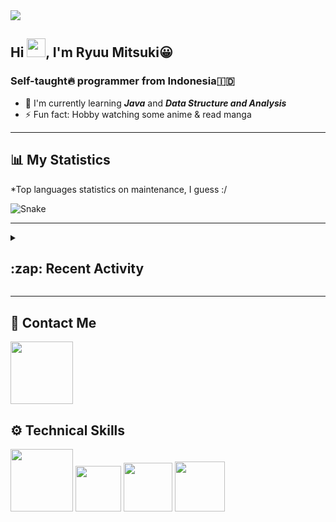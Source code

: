 <div id="header-badges">
    <!-- Profile Viewers -->
    <img src="https://komarev.com/ghpvc/?username=your-github-username&color=blue&label=PROFILE+VIEWS">
</div>

## Hi <img src="https://media.giphy.com/media/hvRJCLFzcasrR4ia7z/giphy.gif" width="30px"/>, I'm Ryuu Mitsuki:grinning:
### Self-taught:fire: programmer from Indonesia:indonesia:

- :herb: I'm currently learning ***Java*** and ***Data Structure and Analysis***
- :zap: Fun fact: Hobby watching some anime & read manga

---

## **:bar_chart: My Statistics**
\*Top languages statistics on maintenance, I guess :/
<!--
<picture id="stats">
    <source 
            srcset="https://github-readme-stats.vercel.app/api?username=mitsuki31&show_icons=true&hide=stars&theme=tokyonight"
            media="(prefers-color-scheme: dark)"
    />
    <source
            srcset="https://github-readme-stats.vercel.app/api?username=mitsuki31&show_icons=true&hide=stars"
            media="(prefers-color-scheme: light), (prefers-color-scheme: no-preference)"
    />
    <img src="https://github-readme-stats.vercel.app/api?username=mitsuki31&show_icons=true&hide=stars" />
</picture>

<picture id="top-langs">
    <source
            srcset="https://github-readme-stats.vercel.app/api/top-langs/?username=mitsuki31&layout=compact&hide=makefile&theme=tokyonight"
            media="(prefers-color-scheme: dark)"
    />
    <source
            srcset="https://github-readme-stats.vercel.app/api/top-langs/?username=mitsuki31&layout=compact&hide=makefile"
            media="(prefers-color-scheme: light), (prefers-color-scheme: no-preference)"
    />
    <img src="https://github-readme-stats.vercel.app/api/top-langs/?username=mitsuki31&layout=compact&hide=makefile" />
</picture>
-->

![Snake](https://github.com/mitsuki31/mitsuki31/blob/output/github-contribution-grid-snake.svg)

---

<details>
<summary><h2>:zap: Recent Activity</h2></summary>

<!--START_SECTION:activity-->
1. 💪 Opened PR [#31](https://github.com/mitsuki31/jmatrix/pull/31) in [mitsuki31/jmatrix](https://github.com/mitsuki31/jmatrix)
2. 🎉 Merged PR [#29](https://github.com/mitsuki31/jmatrix/pull/29) in [mitsuki31/jmatrix](https://github.com/mitsuki31/jmatrix)
3. 🎉 Merged PR [#30](https://github.com/mitsuki31/jmatrix/pull/30) in [mitsuki31/jmatrix](https://github.com/mitsuki31/jmatrix)
4. 💪 Opened PR [#30](https://github.com/mitsuki31/jmatrix/pull/30) in [mitsuki31/jmatrix](https://github.com/mitsuki31/jmatrix)
5. 💪 Opened PR [#29](https://github.com/mitsuki31/jmatrix/pull/29) in [mitsuki31/jmatrix](https://github.com/mitsuki31/jmatrix)
6. 🎉 Merged PR [#28](https://github.com/mitsuki31/jmatrix/pull/28) in [mitsuki31/jmatrix](https://github.com/mitsuki31/jmatrix)
7. 💪 Opened PR [#28](https://github.com/mitsuki31/jmatrix/pull/28) in [mitsuki31/jmatrix](https://github.com/mitsuki31/jmatrix)
8. 🎉 Merged PR [#27](https://github.com/mitsuki31/jmatrix/pull/27) in [mitsuki31/jmatrix](https://github.com/mitsuki31/jmatrix)
9. 💪 Opened PR [#27](https://github.com/mitsuki31/jmatrix/pull/27) in [mitsuki31/jmatrix](https://github.com/mitsuki31/jmatrix)
10. 🎉 Merged PR [#26](https://github.com/mitsuki31/jmatrix/pull/26) in [mitsuki31/jmatrix](https://github.com/mitsuki31/jmatrix)
<!--END_SECTION:activity-->
</details>

---

## **:iphone: Contact Me**
<div id="socials" align="left">
    <a href="https://twitter.com/ryuumitsuki31">
        <img
             src="https://img.shields.io/badge/Twitter-1DA1F2?style=for-the-badge&logo=twitter&logoColor=white"
             width="100px"
        >
    </a>
</div>


## **:gear: Technical Skills**
<div id="skills" align="left">
    <!-- Python -->
    <a>
        <img
             src="https://img.shields.io/badge/Python-14354C?style=for-the-badge&logo=python&logoColor=white"
             width="100px"
        >
    </a>
    <!-- C++ -->
    <a>
        <img
             src="https://img.shields.io/badge/C%2B%2B-00599C?style=for-the-badge&logo=c%2B%2B&logoColor=white"
             width="73px"
        >
    </a>
    <!-- Java -->
    <a>
        <img
             src="https://img.shields.io/badge/Java-ED8B00?style=for-the-badge&logo=openjdk&logoColor=white"
             width="78px"
        >
    </a>
    <!-- Ruby -->
    <a>
        <img
             src="https://img.shields.io/badge/Ruby-CC342D?style=for-the-badge&logo=ruby&logoColor=white"
             width="80px"
        >
    </a>
</div>
